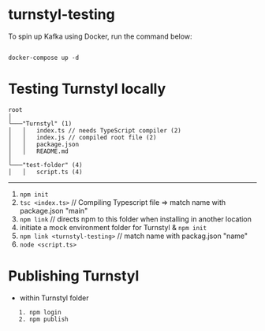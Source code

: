 # turnstyl-testing


To spin up Kafka using Docker, run the command below:

```

docker-compose up -d

```

# Testing Turnstyl locally 
```
root   
│
└───"Turnstyl" (1)
│   │   index.ts // needs TypeScript compiler (2)
│   │   index.js // compiled root file (2)
│   │   package.json
│   │   README.md
│    
└───"test-folder" (4)
│   │   script.ts (4)

```
---
   1. `npm init` 
   2. `tsc <index.ts>` // Compiling Typescript file => match name with package.json "main"
   3. `npm link` // directs npm to this folder when installing in another location
   4. initiate a mock environment folder for Turnstyl & `npm init`
   5. `npm link <turnstyl-testing>` // match name with packag.json "name" 
   6. `node <script.ts>`
   
# Publishing Turnstyl 
- within Turnstyl folder 
```
   1. npm login
   2. npm publish

```